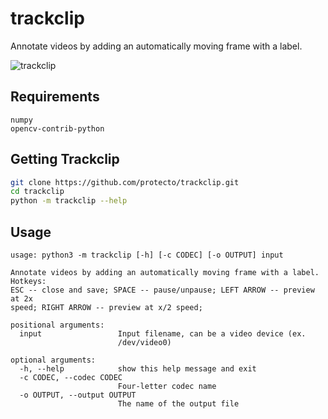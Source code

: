 # trackclip
Annotate videos by adding an automatically moving frame with a label.

![trackclip](docs/demo.gif)

## Requirements
```text
numpy
opencv-contrib-python
```

## Getting Trackclip

```bash
git clone https://github.com/protecto/trackclip.git
cd trackclip
python -m trackclip --help
```

## Usage
```text
usage: python3 -m trackclip [-h] [-c CODEC] [-o OUTPUT] input

Annotate videos by adding an automatically moving frame with a label. Hotkeys:
ESC -- close and save; SPACE -- pause/unpause; LEFT ARROW -- preview at 2x
speed; RIGHT ARROW -- preview at x/2 speed;

positional arguments:
  input                 Input filename, can be a video device (ex.
                        /dev/video0)

optional arguments:
  -h, --help            show this help message and exit
  -c CODEC, --codec CODEC
                        Four-letter codec name
  -o OUTPUT, --output OUTPUT
                        The name of the output file
```

